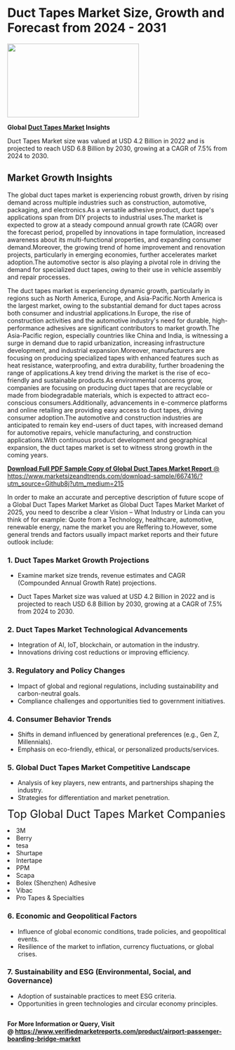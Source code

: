 <H1>Duct Tapes Market Size, Growth and Forecast from 2024 - 2031</H1><img class="aligncenter size-medium wp-image-584254" src="https://thirdeyenews.in/wp-content/uploads/2024/09/Global-Market-Research-300x168.jpeg" alt="" width="300" height="168" /><p><strong>Global&nbsp;<a href="https://www.marketsizeandtrends.com/download-sample/667416/?utm_source=Github8j?utm_medium=215">Duct Tapes Market</a> Insights</strong></p><p>Duct Tapes Market size was valued at USD 4.2 Billion in 2022 and is projected to reach USD 6.8 Billion by 2030, growing at a CAGR of 7.5% from 2024 to 2030.</p><p><h2>Market Growth Insights</h2> <p>The global duct tapes market is experiencing robust growth, driven by rising demand across multiple industries such as construction, automotive, packaging, and electronics.As a versatile adhesive product, duct tape's applications span from DIY projects to industrial uses.The market is expected to grow at a steady compound annual growth rate (CAGR) over the forecast period, propelled by innovations in tape formulation, increased awareness about its multi-functional properties, and expanding consumer demand.Moreover, the growing trend of home improvement and renovation projects, particularly in emerging economies, further accelerates market adoption.The automotive sector is also playing a pivotal role in driving the demand for specialized duct tapes, owing to their use in vehicle assembly and repair processes.</p> <p><a href="#" class="download-sample"></a></p> <p>The duct tapes market is experiencing dynamic growth, particularly in regions such as North America, Europe, and Asia-Pacific.North America is the largest market, owing to the substantial demand for duct tapes across both consumer and industrial applications.In Europe, the rise of construction activities and the automotive industry's need for durable, high-performance adhesives are significant contributors to market growth.The Asia-Pacific region, especially countries like China and India, is witnessing a surge in demand due to rapid urbanization, increasing infrastructure development, and industrial expansion.Moreover, manufacturers are focusing on producing specialized tapes with enhanced features such as heat resistance, waterproofing, and extra durability, further broadening the range of applications.A key trend driving the market is the rise of eco-friendly and sustainable products.As environmental concerns grow, companies are focusing on producing duct tapes that are recyclable or made from biodegradable materials, which is expected to attract eco-conscious consumers.Additionally, advancements in e-commerce platforms and online retailing are providing easy access to duct tapes, driving consumer adoption.The automotive and construction industries are anticipated to remain key end-users of duct tapes, with increased demand for automotive repairs, vehicle manufacturing, and construction applications.With continuous product development and geographical expansion, the duct tapes market is set to witness strong growth in the coming years.</p> <p><a href="#" class="get-more"></p><p><span class=""><strong>Download Full PDF Sample Copy of Global Duct Tapes Market Report</strong> @ <a href="https://www.marketsizeandtrends.com/download-sample/667416/?utm_source=Github8j?utm_medium=215" target="_blank">https://www.marketsizeandtrends.com/download-sample/667416/?utm_source=Github8j?utm_medium=215</a></span></p><p>In order to make an accurate and perceptive description of future scope of a Global&nbsp;Duct Tapes Market Market as Global&nbsp;Duct Tapes Market Market of 2025, you need to describe a clear Vision &ndash; What Industry or Linda can you think of for example: Quote from a Technology, healthcare, automotive, renewable energy, name the market you are Reffering to.However, some general trends and factors usually impact market reports and their future outlook include:</p><h3>1.&nbsp;<strong>Duct Tapes Market Growth Projections</strong></h3><ul><li>Examine market size trends, revenue estimates and CAGR (Compounded Annual Growth Rate) projections.</li><li><p>Duct Tapes Market size was valued at USD 4.2 Billion in 2022 and is projected to reach USD 6.8 Billion by 2030, growing at a CAGR of 7.5% from 2024 to 2030.</p></li></ul><h3>2.&nbsp;<strong>Duct Tapes Market Technological Advancements</strong></h3><ul><li>Integration of AI, IoT, blockchain, or automation in the industry.</li><li>Innovations driving cost reductions or improving efficiency.</li></ul><h3>3.&nbsp;<strong>Regulatory and Policy Changes</strong></h3><ul><li>Impact of global and regional regulations, including sustainability and carbon-neutral goals.</li><li>Compliance challenges and opportunities tied to government initiatives.</li></ul><h3>4.&nbsp;<strong>Consumer Behavior Trends</strong></h3><ul><li>Shifts in demand influenced by generational preferences (e.g., Gen Z, Millennials).</li><li>Emphasis on eco-friendly, ethical, or personalized products/services.</li></ul><h3>5.&nbsp;<strong>Global Duct Tapes Market Competitive Landscape</strong></h3><ul><li>Analysis of key players, new entrants, and partnerships shaping the industry.</li><li>Strategies for differentiation and market penetration.</li></ul><p data-pm-slice="1 1 []"><span style="color: inherit; font-family: inherit; font-size: 25px;">Top Global Duct Tapes Market Companies</span></p><div class="" data-test-id=""><p><li>3M</li><li> Berry</li><li> tesa</li><li> Shurtape</li><li> Intertape</li><li> PPM</li><li> Scapa</li><li> Bolex (Shenzhen) Adhesive</li><li> Vibac</li><li> Pro Tapes & Specialties</li></p></div><h3>6.&nbsp;<strong>Economic and Geopolitical Factors</strong></h3><ul><li>Influence of global economic conditions, trade policies, and geopolitical events.</li><li>Resilience of the market to inflation, currency fluctuations, or global crises.</li></ul><h3>7.&nbsp;<strong>Sustainability and ESG (Environmental, Social, and Governance)</strong></h3><ul><li>Adoption of sustainable practices to meet ESG criteria.</li><li>Opportunities in green technologies and circular economy principles.</li></ul><h2><strong style="font-size: 14px;">For More Information or Query, Visit @&nbsp;</strong><a style="background-color: #ffffff; font-size: 14px;" href="https://www.marketsizeandtrends.com/report/duct-tapes-market/" target="_blank">https://www.verifiedmarketreports.com/product/airport-passenger-boarding-bridge-market</a></h2>
